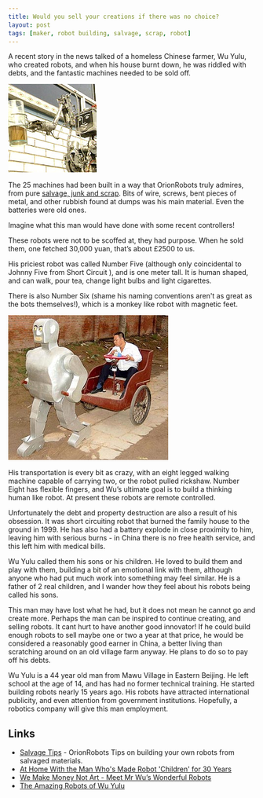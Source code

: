 ```yaml
---
title: Would you sell your creations if there was no choice?
layout: post
tags: [maker, robot building, salvage, scrap, robot]
---
```

A recent story in the news talked of a homeless Chinese farmer, Wu Yulu, who created robots, and when his house burnt down, he was riddled with debts, and the fantastic machines needed to be sold off.

![Wu Yulu's robot offering a drink](/galleries/2006-07-08-would-you-sell-your-creations-if-there-was-no-choice/wuyulurobot.jpg)

The 25 machines had been built in a way that OrionRobots truly admires, from pure [salvage, junk and scrap](/wiki/salvage_tips "Tips on pulling stuff apart to build robots. How, where and what."). Bits of wire, screws, bent pieces of metal, and other rubbish found at dumps was his main material. Even the batteries were old ones.

Imagine what this man would have done with some recent controllers!

These robots were not to be scoffed at, they had purpose. When he sold them, one fetched 30,000 yuan, that’s about £2500 to us.

His priciest robot was called Number Five (although only coincidental to Johnny Five from Short Circuit ), and is one meter tall. It is human shaped, and can walk, pour tea, change light bulbs and light cigarettes.

There is also Number Six (shame his naming conventions aren't as great as the bots themselves!), which is a monkey like robot with magnetic feet.

![Wu Yulu's robot driven rickshaw](/galleries/2006-07-08-would-you-sell-your-creations-if-there-was-no-choice/Wu-Yulu-and-his-robot-driven-rickshaw.jpg)

His transportation is every bit as crazy, with an eight legged walking machine capable of carrying two, or the robot pulled rickshaw. Number Eight has flexible fingers, and Wu’s ultimate goal is to build a thinking human like robot. At present these robots are remote controlled.

Unfortunately the debt and property destruction are also a result of his obsession. It was short circuiting robot that burned the family house to the ground in 1999. He has also had a battery explode in close proximity to him, leaving him with serious burns - in China there is no free health service, and this left him with medical bills.

Wu Yulu called them his sons or his children. He loved to build them and play with them, building a bit of an emotional link with them, although anyone who had put much work into something may feel similar. He is a father of 2 real children, and I wander how they feel about his robots being called his sons.

This man may have lost what he had, but it does not mean he cannot go and create more. Perhaps the man can be inspired to continue creating, and selling robots. It cant hurt to have another good innovator! If he could build enough robots to sell maybe one or two a year at that price, he would be considered a reasonably good earner in China, a better living than scratching around on an old village farm anyway. He plans to do so to pay off his debts.

Wu Yulu is a 44 year old man from Mawu Village in Eastern Beijing. He left school at the age of 14, and has had no former technical training. He started building robots nearly 15 years ago. His robots have attracted international publicity, and even attention from government institutions. Hopefully, a robotics company will give this man employment.

## Links

* [Salvage Tips](/wiki/salvage_tips "Tips on pulling stuff apart to build robots. How, where and what.") - OrionRobots Tips on building your own robots from salvaged materials.
* [At Home With the Man Who's Made Robot 'Children' for 30 Years
](https://www.vice.com/en/article/aekqwb/at-home-with-the-man-whos-made-robot-children-for-30-years)
* [We Make Money Not Art - Meet Mr Wu’s Wonderful Robots](https://we-make-money-not-art.com/meet_mr_wus_won/)
* [The Amazing Robots of Wu Yulu](https://www.atlasobscura.com/places/robots-of-wu-yulu)
